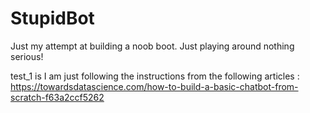 # StupidBot
Just my attempt at building a noob boot. Just playing around nothing serious!

test_1 is I am just following the instructions from the following articles :
https://towardsdatascience.com/how-to-build-a-basic-chatbot-from-scratch-f63a2ccf5262
